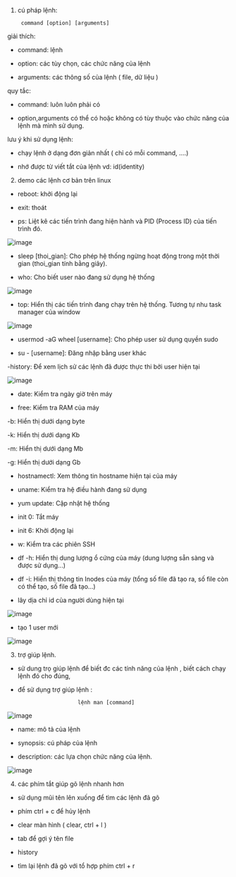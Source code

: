 1. cú pháp lệnh:

        command [option] [arguments]

giải thích:

- command: lệnh

- option: các tùy chọn, các chức năng của lệnh

- arguments: các thông số của lệnh ( file, dữ liệu )
  
quy tắc: 

- command: luôn luôn phải có

- option,arguments có thể có hoặc không có tùy thuộc vào chức năng của lệnh mà mình sử dụng.
  
lưu ý khi sử dụng lệnh:

- chạy lệnh ở dạng đơn giản nhất ( chỉ có mỗi command, ....)

- nhớ được từ viết tắt của lệnh  vd: id(identity)
  
2. demo các lệnh cơ bản trên linux

- reboot: khởi động lại

- exit: thoát 

- ps: Liệt kê các tiến trình đang hiện hành và PID (Process ID) của tiến trình đó.

![image](https://user-images.githubusercontent.com/95491130/181222640-4059094a-ec01-4ff6-90a0-cbcdfea2de0b.png)

- sleep [thoi_gian]: Cho phép hệ thống ngừng hoạt động trong một thời gian (thoi_gian tính bằng giây).

- who: Cho biết user nào đang sử dụng hệ thống

![image](https://user-images.githubusercontent.com/95491130/181222569-0a2788a0-519d-4dbe-94c5-7c13747b3afb.png)

- top: Hiển thị các tiến trình đang chạy trên hệ thống. Tương tự nhu task manager của window

![image](https://user-images.githubusercontent.com/95491130/181222805-14d16199-e2e5-4a1a-98c3-9f2633c9e9d9.png)

- usermod -aG wheel [username]: Cho phép user sử dụng quyền sudo

- su - [username]: Đăng nhập bằng user khác

-history: Để xem lịch sử các lệnh đã được thực thi bởi user hiện tại

![image](https://user-images.githubusercontent.com/95491130/181223352-97a91472-f4ff-4405-ae0b-b1945d4b5f59.png)

- date: Kiểm tra ngày giờ trên máy

- free: Kiểm tra RAM của máy

-b: Hiển thị dưới dạng byte

-k: Hiển thị dưới dạng Kb

-m: Hiển thị dưới dạng Mb

-g: Hiển thị dưới dạng Gb

- hostnamectl: Xem thông tin hostname hiện tại của máy

- uname: Kiểm tra hệ điều hành đang sử dụng

- yum update: Cập nhật hệ thống

- init 0: Tắt máy

- init 6: Khởi động lại

- w: Kiểm tra các phiên SSH

- df -h: Hiển thị dung lượng ổ cứng của máy (dung lượng sẵn sàng và được sử dụng...)

- df -i: Hiển thị thông tin Inodes của máy (tổng số file đã tạo ra, số file còn có thể tạo, số file đã tạo...)

- lây dịa chỉ id của người dùng hiện tại

![image](https://user-images.githubusercontent.com/95491130/181147179-9cf5e2f6-7f6d-4c7b-b8c2-575cce3a186e.png)

- tạo 1 user mới

![image](https://user-images.githubusercontent.com/95491130/181147323-f536ce5d-ee69-4ad7-8153-a9f7bfea89c5.png)

3. trợ giúp lệnh.

- sử dung trọ giúp lệnh để biết đc các tính năng của lệnh , biết cách chạy lệnh đó cho đúng, 

- để sử dụng trợ giúp lệnh : 

                         lệnh man [command]
                         
 ![image](https://user-images.githubusercontent.com/95491130/181148269-bb72c28f-dd7d-4ce0-a721-976d36dd606f.png)

- name: mô tả của lệnh

- synopsis: cú pháp của lệnh

- description: các lựa chọn chức năng của lệnh.

 ![image](https://user-images.githubusercontent.com/95491130/181148348-f3131993-38ce-47cb-a5f1-d9eda10553a9.png)
 

4. các phím tắt giúp gõ lệnh nhanh hơn

- sử dụng mũi tên lên xuống để tìm các lệnh đã gõ

- phím ctrl + c để hủy lệnh

- clear màn hình ( clear, ctrl + l )

- tab để gợi ý tên file

- history

- tìm lại lệnh đã gõ với tổ hợp phím ctrl + r


